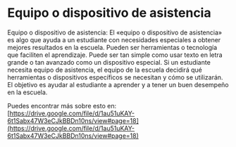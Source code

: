 # Equipo o dispositivo de asistencia
Equipo o dispositivo de asistencia: El «equipo o dispositivo de asistencia» es algo que ayuda a un estudiante con necesidades especiales a obtener mejores resultados en la escuela. Pueden ser herramientas o tecnología que faciliten el aprendizaje. Puede ser tan simple como usar texto en letra grande o tan avanzado como un dispositivo especial. Si un estudiante necesita equipo de asistencia, el equipo de la escuela decidirá qué herramientas o dispositivos específicos se necesitan y cómo se utilizarán. El objetivo es ayudar al estudiante a aprender y a tener un buen desempeño en la escuela.

Puedes encontrar más sobre esto en: [https://drive.google.com/file/d/1au51uKAY-6t1Sabx47W3eCJkBBDn10ns/view#page=18](https://drive.google.com/file/d/1au51uKAY-6t1Sabx47W3eCJkBBDn10ns/view#page=18)
